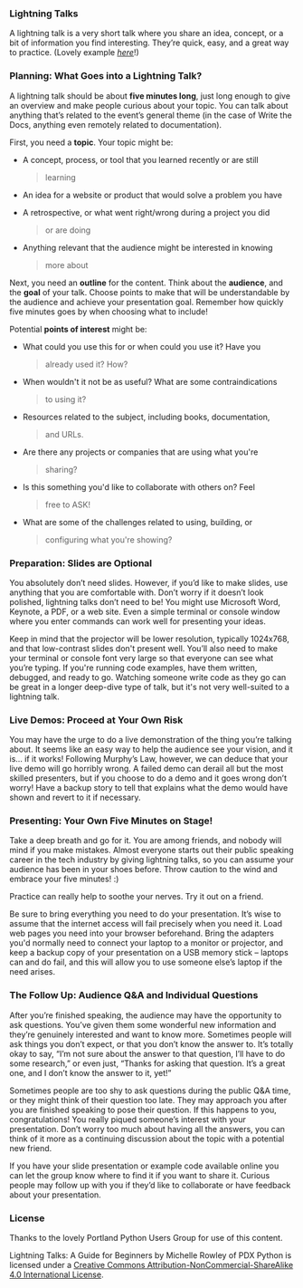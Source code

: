 ### Lightning Talks

A lightning talk is a very short talk where you share an idea, concept,
or a bit of information you find interesting. They’re quick, easy, and a
great way to practice. (Lovely example
[*here*](https://www.youtube.com/watch?feature=player_embedded&v=6wcP1aMl7wQ#t=942)!)

### Planning: What Goes into a Lightning Talk?

A lightning talk should be about **five minutes long**, just long enough
to give an overview and make people curious about your topic. You can
talk about anything that’s related to the event’s general theme (in the
case of Write the Docs, anything even remotely related to documentation).

First, you need a **topic**. Your topic might be:

-   A concept, process, or tool that you learned recently or are still
    > learning

-   An idea for a website or product that would solve a problem you have

-   A retrospective, or what went right/wrong during a project you did
    > or are doing

-   Anything relevant that the audience might be interested in knowing
    > more about

Next, you need an **outline** for the content. Think about the
**audience**, and the **goal** of your talk. Choose points to make that
will be understandable by the audience and achieve your presentation
goal. Remember how quickly five minutes goes by when choosing what to
include!

Potential **points of interest** might be:

-   What could you use this for or when could you use it? Have you
    > already used it? How?

-   When wouldn't it not be as useful? What are some contraindications
    > to using it?

-   Resources related to the subject, including books, documentation,
    > and URLs.

-   Are there any projects or companies that are using what you're
    > sharing?

-   Is this something you'd like to collaborate with others on? Feel
    > free to ASK!

-   What are some of the challenges related to using, building, or
    > configuring what you're showing?

### Preparation: Slides are Optional

You absolutely don’t need slides. However, if you’d like to make slides,
use anything that you are comfortable with. Don’t worry if it doesn’t
look polished, lightning talks don’t need to be! You might use Microsoft
Word, Keynote, a PDF, or a web site. Even a simple terminal or console
window where you enter commands can work well for presenting your ideas.

Keep in mind that the projector will be lower resolution, typically
1024x768, and that low-contrast slides don't present well. You’ll also
need to make your terminal or console font very large so that everyone
can see what you’re typing. If you're running code examples, have them
written, debugged, and ready to go. Watching someone write code as they
go can be great in a longer deep-dive type of talk, but it's not very
well-suited to a lightning talk.

### Live Demos: Proceed at Your Own Risk

You may have the urge to do a live demonstration of the thing you’re
talking about. It seems like an easy way to help the audience see your
vision, and it is… if it works! Following Murphy’s Law, however, we can
deduce that your live demo will go horribly wrong. A failed demo can
derail all but the most skilled presenters, but if you choose to do a
demo and it goes wrong don’t worry! Have a backup story to tell that
explains what the demo would have shown and revert to it if necessary.

### Presenting: Your Own Five Minutes on Stage!

Take a deep breath and go for it. You are among friends, and nobody will
mind if you make mistakes. Almost everyone starts out their public
speaking career in the tech industry by giving lightning talks, so you
can assume your audience has been in your shoes before. Throw caution to
the wind and embrace your five minutes! :)

Practice can really help to soothe your nerves. Try it out on a friend.

Be sure to bring everything you need to do your presentation. It’s wise
to assume that the internet access will fail precisely when you need it.
Load web pages you need into your browser beforehand. Bring the adapters
you'd normally need to connect your laptop to a monitor or projector,
and keep a backup copy of your presentation on a USB memory stick –
laptops can and do fail, and this will allow you to use someone else’s
laptop if the need arises.

### The Follow Up: Audience Q&A and Individual Questions

After you’re finished speaking, the audience may have the opportunity to
ask questions. You’ve given them some wonderful new information and
they’re genuinely interested and want to know more. Sometimes people
will ask things you don’t expect, or that you don’t know the answer to.
It’s totally okay to say, “I’m not sure about the answer to that
question, I’ll have to do some research,” or even just, “Thanks for
asking that question. It’s a great one, and I don’t know the answer to
it, yet!”

Sometimes people are too shy to ask questions during the public Q&A
time, or they might think of their question too late. They may approach
you after you are finished speaking to pose their question. If this
happens to you, congratulations! You really piqued someone’s interest
with your presentation. Don’t worry too much about having all the
answers, you can think of it more as a continuing discussion about the
topic with a potential new friend.

If you have your slide presentation or example code available online you
can let the group know where to find it if you want to share it. Curious
people may follow up with you if they’d like to collaborate or have
feedback about your presentation.

### License

Thanks to the lovely Portland Python Users Group for use of this content.

Lightning Talks: A Guide for Beginners by Michelle Rowley of PDX Python
is licensed under a [Creative Commons
Attribution-NonCommercial-ShareAlike 4.0 International
License](http://creativecommons.org/licenses/by-nc-sa/4.0/).

